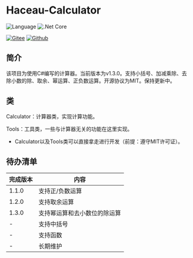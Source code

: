 Haceau-Calculator
=================
![Language](https://img.shields.io/badge/Language-C%23-blue.svg?style=flat-square) ![.Net Core](https://img.shields.io/badge/.Net&nbsp;Core-3.1-blue.svg?style=flat-square)

[![Gitee](https://img.shields.io/badge/Gitee-辰落火辉Haceau-red.svg?style=flat-square)](https://gitee.com/haceau/Haceau-Calculator)
[![Github](https://img.shields.io/badge/Github-HaceauZoac-blue.svg?style=flat-square)](https://github.com/Haceau-Zoac/Haceau-Calculator)

简介
---
该项目为使用C#编写的计算器。当前版本为v1.3.0。支持小括号、加减乘除、去除小数的除、取余、幂运算、正负数运算。开源协议为MIT。保持更新中。

类
---
Calculator：计算器类，实现计算功能。

Tools：工具类，一些与计算器无关的功能在这里实现。

* Calculator以及Tools类可以直接拿走进行开发（前提：遵守MIT许可证）。

待办清单
------
|完成版本|内容|
|---|---|
|1.1.0|支持正/负数运算|
|1.2.0|支持取余运算|
|1.3.0|支持幂运算和去小数位的除运算|
|-|支持中括号|
|-|支持函数|
|-|长期维护|
